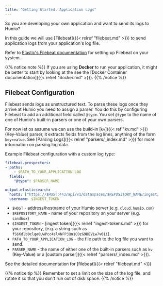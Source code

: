 ```yaml
---
title: "Getting Started: Application Logs"
---
```


So you are developing your own application and want to send its logs
to Humio?

In this guide we will use [Filebeat]({{< relref "filebeat.md" >}}) to send
application logs from your application's log file.

Refer to [Elastic's Filebeat documentation](https://www.elastic.co/guide/en/beats/filebeat/current/filebeat-installation.html) for setting up Filebeat on your system.

{{% notice note %}}
If you are using __Docker__ to run your application, it might be better to start by looking at the see the
[Docker Container documentation]({{< relref "docker.md" >}}).
{{% /notice %}}


## Filebeat Configuration

Filebeat sends logs as unstructured text. To parse these logs once they arrive at Humio you need
to assign a parser. You do this by configuring Filebeat to add an additional field called `@type`.
You set `@type` to the name of one of Humio's built-in parsers or one of your own parsers.

For now let os assume we can use the build-in [`kv`]({{< ref "kv.md" >}}) (Key-Value) parser, it extracts fields
from the log lines, anything of the form `key=value`.
See [Parsing Logs]({{< relref "parsers/_index.md" >}}) for more information on parsing log data.

Example Filebeat configuration with a custom log type:

```yaml
filebeat.prospectors:
- paths:
    - $PATH_TO_YOUR_APPLICATION_LOG
  fields:
    "@type": $PARSER_NAME

output.elasticsearch:
  hosts: ["https://$HOST:443/api/v1/dataspaces/$REPOSITORY_NAME/ingest/elasticsearch"]
  username: $INGEST_TOKEN
```

* `$HOST` - address/hostname of your Humio server (e.g. `cloud.humio.com`)
* `$REPOSITORY_NAME` - name of your repository on your server (e.g. `sandbox`)
* `$INGEST_TOKEN` - [ingest token]({{< relref "ingest-tokens.md" >}}) for your repository, (e.g. a string such as `fS6Kdlb0clqe0UwPcc4slvNFP3Qn1COzG9DEVLw7v0Ii`).
* `PATH_TO_YOUR_APPLICATION_LOG` - the file path to the log file you want to send.
* `PARSER_NAME` - the name of either one of the built-in parsers such as `kv` (Key-Value) or a [custom parser]({{< relref "parsers/_index.md" >}}).

See the detailed documentation for [filebeat]({{< relref "filebeat.md" >}})

{{% notice tip %}}
Remember to set a limit on the size of the log file, and rotate it so that
you don't run out of disk space.
{{% /notice %}}
